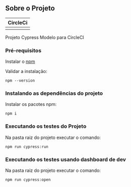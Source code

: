 ## Sobre o Projeto ##


| CircleCi      |
| ------------- |
|               |



Projeto Cypress Modelo para CircleCI


### Pré-requisitos ###
Instalar o [npm](https://www.npmjs.com/)

Validar a instalação:
```shell
npm --version
```

### Instalando as dependências do projeto ###
Instalar os pacotes npm:
```shell
npm i
```

### Executando os testes do Projeto ###
Na pasta raiz do projeto executar o comando:
```shell
npm run cypress:run
```

### Executando os testes usando dashboard de dev ###
Na pasta raiz do projeto executar o comando:
```shell
npm run cypress:open
```


